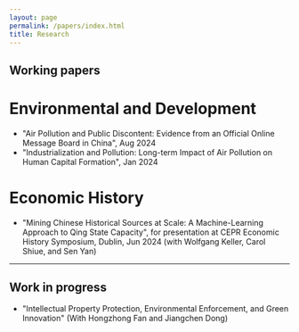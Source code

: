 ```yaml
---
layout: page
permalink: /papers/index.html
title: Research
---
```


## Working papers
# Environmental and Development
- "Air Pollution and Public Discontent: Evidence from an Official Online Message Board in China", Aug 2024
- "Industrialization and Pollution: Long-term Impact of Air Pollution on Human Capital Formation", Jan 2024
# Economic History
- "Mining Chinese Historical Sources at Scale: A Machine-Learning Approach to Qing State Capacity", for presentation at CEPR Economic History Symposium, Dublin, Jun 2024 (with Wolfgang Keller, Carol Shiue, and Sen Yan)
---

## Work in progress


- "Intellectual Property Protection, Environmental Enforcement, and Green Innovation" (With Hongzhong Fan and Jiangchen Dong) 
